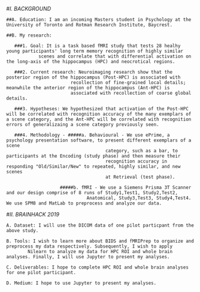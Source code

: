 #*I. BACKGROUND*
  
    ##A. Education: I am an incoming Masters student in Psychology at the University of Toronto and Rotman Research Institute, Baycrest. 
  
    ##B. My research: 
       
       ###1. Goal: It is a task based fMRI study that tests 28 healhy young participants' long term memory recognition of highly similar  
                scenes and correlate that with differential activation on the long-axis of the hippocampus (HPC) and neocrotical regions. 
       
       ###2. Current research: Neuroimaging research show that the posterior region of the hippocampus (Post-HPC) is associated with  
                            recollection of fine-grained local details; meanwhile the anterior region of the hippocampus (Ant-HPC) is 
                            associated with recollection of coarse global details.
 
       ###3. Hypotheses: We hypothesized that activation of the Post-HPC will be correlated with recognition accuracy of the many exemplars of a scene category, and the Ant-HPC will be correlated with recognition errors of generalizaing a scene category previously seen.
       
       ###4. Methodology - #####a. Behavioural - We use ePrime, a psychology presentation software, to present different exemplars of a scene 
                                         category, such as a bar, to participants at the Encoding (study phase) and then measure their   
                                         recognition accuracy in responding "Old/Similar/New" to repeated, highly similar, and new scenes  
                                         at Retrieval (test phase).

                        #####b. fMRI - We use a Siemens Prisma 3T Scanner and our design comprise of 8 runs of Study1,Test1, Study2,Test2, 
                                  Anatomical, Study3,Test3, Study4,Test4. We use SPM8 and MatLab to preprocess and analyze our data.
                                  
#*II. BRAINHACK 2019*

    A. Dataset: I will use the DICOM data of one pilot particpant from the above study.

    B. Tools: I wish to learn more about BIDS and fMRIPrep to organize and preprocess my data respectively. Subsequently, I wish to apply 
            Nilearn to analyze my data for HPC ROI and whole brain analyses. Finally, I will use Jupyter to present my analyses.

    C. Deliverables: I hope to complete HPC ROI and whole brain analyses for one pilot participant.
  
    D. Medium: I hope to use Jupyter to present my analyses.
